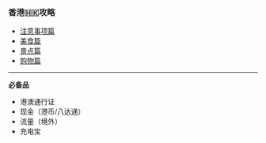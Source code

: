 ### 香港🇭🇰攻略
* [注意事项篇](./subpage/香港攻略/注意事项篇.md)
* [美食篇](./subpage/香港攻略/美食篇.md)
* [景点篇](./subpage/香港攻略/景点篇.md)
* [购物篇](./subpage/香港攻略/购物篇.md)

---

**必备品**
* 港澳通行证
* 现金（港币/八达通）
* 流量（境外）
* 充电宝